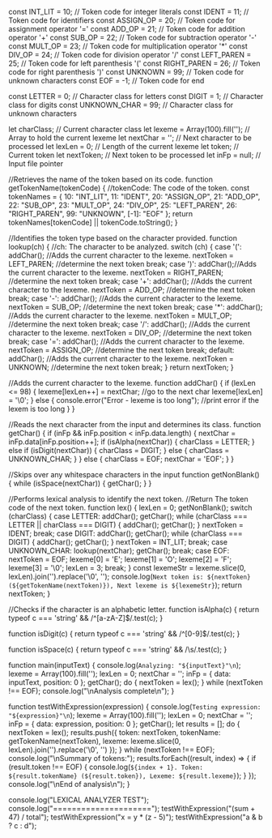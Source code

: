 const INT_LIT = 10;  // Token code for integer literals
const IDENT = 11;    // Token code for identifiers
const ASSIGN_OP = 20;   // Token code for assignment operator '='
const ADD_OP = 21;  // Token code for addition operator '+'
const SUB_OP = 22;  // Token code for subtraction operator '-'
const MULT_OP = 23;   // Token code for multiplication operator '*'
const DIV_OP = 24;    // Token code for division operator '/'
const LEFT_PAREN = 25;  // Token code for left parenthesis '('
const RIGHT_PAREN = 26;  // Token code for right parenthesis ')'
const UNKNOWN = 99;   // Token code for unknown characters
const EOF = -1;  // Token code for end 

const LETTER = 0;  // Character class for letters
const DIGIT = 1;  // Character class for digits
const UNKNOWN_CHAR = 99;   // Character class for unknown characters

let charClass;  // Current character class
let lexeme = Array(100).fill('');   // Array to hold the current lexeme
let nextChar = '';  // Next character to be processed
let lexLen = 0;  // Length of the current lexeme
let token;  // Current token
let nextToken;   // Next token to be processed
let inFp = null;    // Input file pointer


//Retrieves the name of the token based on its code.
function getTokenName(tokenCode) {
    //tokenCode: The code of the token.
  const tokenNames = {
    10: "INT_LIT",
    11: "IDENT",
    20: "ASSIGN_OP",
    21: "ADD_OP",
    22: "SUB_OP",
    23: "MULT_OP",
    24: "DIV_OP",
    25: "LEFT_PAREN",
    26: "RIGHT_PAREN",
    99: "UNKNOWN",
    [-1]: "EOF"
  };
  return tokenNames[tokenCode] || tokenCode.toString();
}



//Identifies the token type based on the character provided.
function lookup(ch) {
    //ch: The character to be analyzed.
  switch (ch) {
    case '(':
      addChar(); //Adds the current character to the lexeme.
      nextToken = LEFT_PAREN; //determine the next token
      break;
    case ')':
      addChar();//Adds the current character to the lexeme.
      nextToken = RIGHT_PAREN; //determine the next token
      break;
    case '+':
      addChar(); //Adds the current character to the lexeme.
      nextToken = ADD_OP; //determine the next token
      break;
    case '-':
      addChar(); //Adds the current character to the lexeme.
      nextToken = SUB_OP; //determine the next token
      break;
    case '*':
      addChar(); //Adds the current character to the lexeme.
      nextToken = MULT_OP; //determine the next token
      break;
    case '/':
      addChar(); //Adds the current character to the lexeme.
      nextToken = DIV_OP; //determine the next token
      break;
    case '=':
      addChar(); //Adds the current character to the lexeme.
      nextToken = ASSIGN_OP; //determine the next token
      break;
    default:
      addChar(); //Adds the current character to the lexeme.
      nextToken = UNKNOWN; //determine the next token
      break;
  }
  return nextToken;
}


//Adds the current character to the lexeme.
function addChar() {
  if (lexLen <= 98) {
    lexeme[lexLen++] = nextChar; //go to the next char
    lexeme[lexLen] = '\0';
  } else {
    console.error("Error - lexeme is too long"); //print error if the lexem is too long
  }
}


//Reads the next character from the input and determines its class.
function getChar() {
  if (inFp && inFp.position < inFp.data.length) {
    nextChar = inFp.data[inFp.position++];
    if (isAlpha(nextChar)) {
      charClass = LETTER;
    } else if (isDigit(nextChar)) {
      charClass = DIGIT;
    } else {
      charClass = UNKNOWN_CHAR;
    }
  } else {
    charClass = EOF;
    nextChar = 'EOF';
  }
}


 //Skips over any whitespace characters in the input
function getNonBlank() {
  while (isSpace(nextChar)) {
    getChar();
  }
}

//Performs lexical analysis to identify the next token.
//Return The token code of the next token.
function lex() {
  lexLen = 0;
  getNonBlank();
  switch (charClass) {
    case LETTER:
      addChar();
      getChar();
      while (charClass === LETTER || charClass === DIGIT) {
        addChar();
        getChar();
      }
      nextToken = IDENT;
      break;
    case DIGIT:
      addChar();
      getChar();
      while (charClass === DIGIT) {
        addChar();
        getChar();
      }
      nextToken = INT_LIT;
      break;
    case UNKNOWN_CHAR:
      lookup(nextChar);
      getChar();
      break;
    case EOF:
      nextToken = EOF;
      lexeme[0] = 'E';
      lexeme[1] = 'O';
      lexeme[2] = 'F';
      lexeme[3] = '\0';
      lexLen = 3;
      break;
  }
  const lexemeStr = lexeme.slice(0, lexLen).join('').replace('\0', '');
  console.log(`Next token is: ${nextToken} (${getTokenName(nextToken)}), Next lexeme is ${lexemeStr}`);
  return nextToken;
}

//Checks if the character is an alphabetic letter.
function isAlpha(c) {
  return typeof c === 'string' && /^[a-zA-Z]$/.test(c);
}

function isDigit(c) {
  return typeof c === 'string' && /^[0-9]$/.test(c);
}

function isSpace(c) {
  return typeof c === 'string' && /\s/.test(c);
}

function main(inputText) {
  console.log(`Analyzing: "${inputText}"\n`);
  lexeme = Array(100).fill('');
  lexLen = 0;
  nextChar = '';
  inFp = { data: inputText, position: 0 };
  getChar();
  do {
    nextToken = lex();
  } while (nextToken !== EOF);
  console.log("\nAnalysis complete\n");
}

function testWithExpression(expression) {
  console.log(`Testing expression: "${expression}"\n`);
  lexeme = Array(100).fill('');
  lexLen = 0;
  nextChar = '';
  inFp = { data: expression, position: 0 };
  getChar();
  let results = [];
  do {
    nextToken = lex();
    results.push({
      token: nextToken,
      tokenName: getTokenName(nextToken),
      lexeme: lexeme.slice(0, lexLen).join('').replace('\0', '')
    });
  } while (nextToken !== EOF);
  console.log("\nSummary of tokens:");
  results.forEach((result, index) => {
    if (result.token !== EOF) {
      console.log(`${index + 1}. Token: ${result.tokenName} (${result.token}), Lexeme: ${result.lexeme}`);
    }
  });
  console.log("\nEnd of analysis\n");
}

console.log("LEXICAL ANALYZER TEST");
console.log("=====================");
testWithExpression("(sum + 47) / total");
testWithExpression("x = y * (z - 5)");
testWithExpression("a & b ? c : d");

